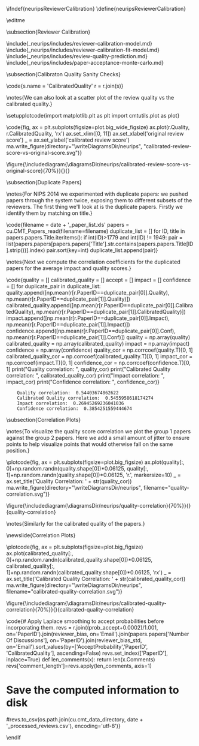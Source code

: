 \ifndef{neuripsReviewerCalibration}
\define{neuripsReviewerCalibration}

\editme

\subsection{Reviewer Calibration}

\include{_neurips/includes/reviewer-calibration-model.md}
\include{_neurips/includes/reviewer-calibration-fit-model.md}
\include{_neurips/includes/review-quality-prediction.md}
\include{_neurips/includes/paper-acceptance-monte-carlo.md}

\subsection{Calibraton Quality Sanity Checks}

\code{s.name = 'CalibratedQuality'
r = r.join(s)}

\notes{We can also look at a scatter plot of the review quality vs the
calibrated quality.}

\setupplotcode{import matplotlib.plt as plt
import cmtutils.plot as plot}

\code{fig, ax = plt.subplots(figsize=plot.big_wide_figsize)
ax.plot(r.Quality, r.CalibratedQuality, 'rx')
ax.set_xlim([0, 11])
ax.set_xlabel('original review score')
_ = ax.set_ylabel('calibrated review score')
ma.write_figure(directory="\writeDiagramsDir/neurips", "calibrated-review-score-vs-original-score.svg")}

\figure{\includediagram{\diagramsDir/neurips/calibrated-review-score-vs-original-score}{70%}}{}{}

\subsection{Duplicate Papers}

\notes{For NIPS 2014 we experimented with duplicate papers: we pushed papers
through the system twice, exposing them to different subsets of the
reviewers. The first thing we'll look at is the duplicate papers.
Firstly we identify them by matching on title.}

\code{filename = date + '_paper_list.xls'
papers = cu.CMT_Papers_read(filename=filename)
duplicate_list = []
for ID, title in papers.papers.Title.iteritems():
    if int(ID)>1779 and int(ID) != 1949:
        pair = list(papers.papers[papers.papers['Title'].str.contains(papers.papers.Title[ID].strip())].index)
        pair.sort(key=int)
        duplicate_list.append(pair)}

\notes{Next we compute the correlation coefficients for the duplicated papers
for the average impact and quality scores.}

\code{quality = []
calibrated_quality = []
accept = []
impact = []
confidence = []
for duplicate_pair in duplicate_list:
    quality.append([np.mean(r[r.PaperID==duplicate_pair[0]].Quality), np.mean(r[r.PaperID==duplicate_pair[1]].Quality)])
    calibrated_quality.append([np.mean(r[r.PaperID==duplicate_pair[0]].CalibratedQuality), np.mean(r[r.PaperID==duplicate_pair[1]].CalibratedQuality)])
    impact.append([np.mean(r[r.PaperID==duplicate_pair[0]].Impact), np.mean(r[r.PaperID==duplicate_pair[1]].Impact)])
    confidence.append([np.mean(r[r.PaperID==duplicate_pair[0]].Conf), np.mean(r[r.PaperID==duplicate_pair[1]].Conf)])
quality = np.array(quality)
calibrated_quality = np.array(calibrated_quality)
impact = np.array(impact)
confidence = np.array(confidence)
quality_cor = np.corrcoef(quality.T)[0, 1]
calibrated_quality_cor = np.corrcoef(calibrated_quality.T)[0, 1]
impact_cor = np.corrcoef(impact.T)[0, 1]
confidence_cor = np.corrcoef(confidence.T)[0, 1]
print("Quality correlation: ", quality_cor)
print("Calibrated Quality correlation: ", calibrated_quality_cor)
print("Impact correlation: ", impact_cor)
print("Confidence correlation: ", confidence_cor)}

```
    Quality correlation:  0.54403674862622
    Calibrated Quality correlation:  0.5455958618174274
    Impact correlation:  0.26945269236041036
    Confidence correlation:  0.3854251559444674
```

\subsection{Correlation Plots}

\notes{To visualize the quality score correlation we plot the group 1 papers
against the group 2 papers. Here we add a small amount of jitter to
ensure points to help visualize points that would otherwise fall on the
same position.}

\plotcode{fig, ax = plt.subplots(figsize=plot.big_figsize)
ax.plot(quality[:, 0]+np.random.randn(quality.shape[0])*0.06125, quality[:, 1]+np.random.randn(quality.shape[0])*0.06125, 'r.', markersize=10)
_ = ax.set_title('Quality Correlation: ' + str(quality_cor))
ma.write_figure(directory="\writeDiagramsDir/neurips",
                filename="quality-correlation.svg")}

\figure{\includediagram{\diagramsDir/neurips/quality-correlation}{70%}}{}{quality-correlation}

\notes{Similarly for the calibrated quality of the papers.}

\newslide{Correlation Plots}

\plotcode{fig, ax = plt.subplots(figsize=plot.big_figsize)
ax.plot(calibrated_quality[:, 0]+np.random.randn(calibrated_quality.shape[0])*0.06125, calibrated_quality[:, 1]+np.random.randn(calibrated_quality.shape[0])*0.06125, 'rx')
_ = ax.set_title('Calibrated Quality Correlation: ' + str(calibrated_quality_cor))
ma.write_figure(directory="\writeDiagramsDir/neurips",
                filename="calibrated-quality-correlation.svg")}

\figure{\includediagram{\diagramsDir/neurips/calibrated-quality-correlation}{70%}}{}{calibrated-quality-correlation}

\code{# Apply Laplace smoothing to accept probabilities before incorporating them.
revs = r.join((prob_accept+0.0002)/1.001, on='PaperID').join(reviewer_bias, on='Email').join(papers.papers['Number Of Discussions'], on='PaperID').join(reviewer_bias_std, on='Email').sort_values(by=['AcceptProbability','PaperID', 'CalibratedQuality'], ascending=False)
revs.set_index(['PaperID'], inplace=True)
def len_comments(x):
    return len(x.Comments)
revs['comment_length']=revs.apply(len_comments, axis=1)
# Save the computed information to disk
#revs.to_csv(os.path.join(cu.cmt_data_directory, date + '_processed_reviews.csv'), encoding='utf-8')}


\endif
